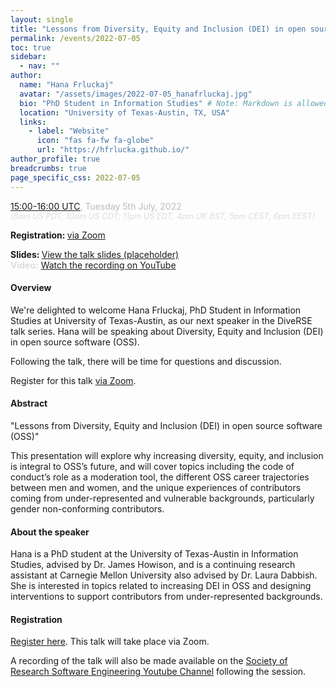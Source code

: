 ```yaml
---
layout: single
title: "Lessons from Diversity, Equity and Inclusion (DEI) in open source software (OSS)"
permalink: /events/2022-07-05
toc: true
sidebar:
  - nav: ""
author:
  name: "Hana Frluckaj"
  avatar: "/assets/images/2022-07-05_hanafrluckaj.jpg"
  bio: "PhD Student in Information Studies" # Note: Markdown is allowed
  location: "University of Texas-Austin, TX, USA"
  links:
    - label: "Website"
      icon: "fas fa-fw fa-globe"
      url: "https://hfrlucka.github.io/"
author_profile: true
breadcrumbs: true
page_specific_css: 2022-07-05
---
```


<span style="font-size: 1.2em"><strong></strong></span>

<span style="font-size: 1em; color: #bbb;">
        <a
        href="https://www.timeanddate.com/worldclock/converter.html?iso=20220705T150000&p1=224&p2=220&p3=64&p4=24&p5=179&p6=1440&p7=136&p8=37&p9=111&p10=101&p11=170&p12=776"
        target="_blank" rel="noopener noreferrer">15:00-16:00 UTC</a>, Tuesday
        5th July, 2022</span><br/>
        <em style="color: #ddd; font-size: 0.8rem;">(8am US PDT; 10am US CDT; 11pm US EDT, 4pm UK BST, 5pm CEST, 6pm EEST)</em>

<span style="font-size: 1em"><strong>Registration: </strong> <a href="https://imperial-ac-uk.zoom.us/meeting/register/tJUod-qgrjsqHd2uhKG37rKyEZtSWAb6pxPR"
target="_blank" rel="noopener noreferrer">via Zoom</a></span>

<span style="font-size: 1em"><strong>Slides: </strong> <a href="#"
target="_blank" rel="noopener noreferrer">View the talk slides (placeholder)</a></span>
<br/>
<span style="font-size: 1em; color: #ddd;"><strong>Video:</strong> <a
href="https://www.youtube.com/watch?v=i1rf3t7gYzQ"
target="_blank" rel="noopener noreferrer">Watch the recording on YouTube</a></span>

#### Overview

We're delighted to welcome Hana Frluckaj, PhD Student in Information Studies at University of Texas-Austin, as our next speaker in the DiveRSE talk series. Hana will be speaking about Diversity, Equity and Inclusion (DEI) in open source software (OSS).

Following the talk, there will be time for questions and discussion.

Register for this talk 
<a href="https://imperial-ac-uk.zoom.us/meeting/register/tJUod-qgrjsqHd2uhKG37rKyEZtSWAb6pxPR"
target="_blank" rel="noopener noreferrer">via Zoom</a>.

#### Abstract

"Lessons from Diversity, Equity and Inclusion (DEI) in open source software (OSS)"

This presentation will explore why increasing diversity, equity, and inclusion is integral to OSS’s future,
and will cover topics including the code of conduct’s role as a moderation tool, the different OSS career
trajectories between men and women, and the unique experiences of contributors coming from
under-represented and vulnerable backgrounds, particularly gender non-conforming contributors.

#### About the speaker

Hana is a PhD student at the University of Texas-Austin in Information Studies, advised by Dr. James Howison,
and is a continuing research assistant at Carnegie Mellon University also advised by Dr. Laura Dabbish.
She is interested in topics related to increasing DEI in OSS and designing interventions to support
contributors from under-represented backgrounds.

#### Registration

<a href="https://imperial-ac-uk.zoom.us/meeting/register/tJUod-qgrjsqHd2uhKG37rKyEZtSWAb6pxPR"
target="_blank" rel="noopener noreferrer">Register here</a>. This talk will
take place via Zoom.

A recording of the talk will also be made available on the [Society of Research
Software Engineering Youtube
Channel](https://www.youtube.com/channel/UCL7rYOIAP1Rx_VajLPDF-hA) following
the session.
